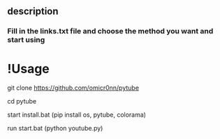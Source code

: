 ## description

### Fill in the links.txt file and choose the method you want and start using

# !Usage

git clone https://github.com/omicr0nn/pytube

cd pytube

start install.bat (pip install os, pytube, colorama)

run start.bat (python youtube.py)
